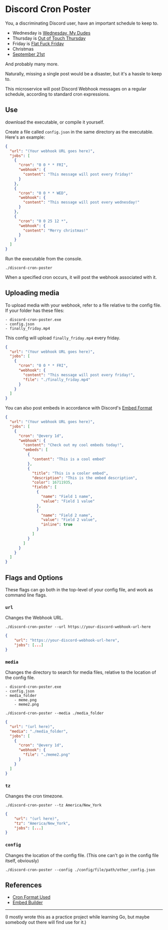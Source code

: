 # Discord Cron Poster

You, a discriminating Discord user, have an important schedule to keep to.

- Wednesday is [Wednesday, My Dudes](https://www.youtube.com/watch?v=du-TY1GUFGk)
- Thursday is [Out of Touch Thursday](https://knowyourmeme.com/memes/out-of-touch-thursday)
- Friday is [Flat Fuck Friday](https://knowyourmeme.com/memes/flat-fuck-friday)
- Christmas
- [September 21st](https://www.youtube.com/watch?v=CG7YHFT4hjw)

And probably many more.

Naturally, missing a single post would be a disaster, but it's a hassle to keep to.

This microservice will post Discord Webhook messages on a regular schedule, according to standard cron expressions.

## Use

download the executable, or compile it yourself.

Create a file called `config.json` in the same directory as the executable. Here's an example:

```json
{
  "url": "(Your webhook URL goes here)",
  "jobs": [
    {
      "cron": "0 0 * * FRI",
      "webhook": {
        "content": "This message will post every friday!"
      }
    },
    {
      "cron": "0 0 * * WED",
      "webhook": {
        "content": "This message will post every wednesday!"
      }
    },
    {
      "cron": "0 0 25 12 *",
      "webhook": {
        "content": "Merry christmas!"
      }
    }
  ]
}
```

Run the executable from the console.

```
./discord-cron-poster
```

When a specified cron occurs, it will post the webhook associated with it.

## Uploading media

To upload media with your webhook, refer to a file relative to the config file.
If your folder has these files:

```
- discord-cron-poster.exe
- config.json
- finally_friday.mp4
```

This config will upload `finally_friday.mp4` every friday.

```json
{
  "url": "(Your webhook URL goes here)",
  "jobs": [
    {
      "cron": "0 0 * * FRI",
      "webhook": {
        "content": "This message will post every friday!",
        "file": "./finally_friday.mp4"
      }
    }
  ]
}
```

You can also post embeds in accordance with Discord's [Embed Format](https://discord.com/developers/docs/resources/channel#embed-object)

```json
{
  "url": "(Your webhook URL goes here)",
  "jobs": [
    {
      "cron": "@every 1d",
      "webhook": {
        "content": "Check out my cool embeds today!",
        "embeds": [
          {
            "content": "This is a cool embed"
          },
          {
            "title": "This is a cooler embed",
            "description": "This is the embed description",
            "color": 16711935,
            "fields": [
              {
                "name": "Field 1 name",
                "value": "Field 1 value"
              },
              {
                "name": "Field 2 name",
                "value": "Field 2 value",
                "inline": true
              }
            ]
          }
        ]
      }
    }
  ]
}
```

## Flags and Options

These flags can go both in the top-level of your config file, and work as command line flags.

### `url`

Changes the Webhook URL.

```
./discord-cron-poster --url https://your-discord-webhook-url-here
```

```json
{
	"url": "https://your-discord-webhook-url-here",
	"jobs": [...]
}
```

### `media`

Changes the directory to search for media files, relative to the location of the config file.

```
- discord-cron-poster.exe
- config.json
- media_folder
	- meme.png
	- meme2.png
```

```
./discord-cron-poster --media ./media_folder
```

```json
{
  "url": "(url here)",
  "media": "./media_folder",
  "jobs": [
    {
      "cron": "@every 1d",
      "webhook": {
        "file": "./meme2.png"
      }
    }
  ]
}
```

### `tz`

Changes the cron timezone.

```
./discord-cron-poster --tz America/New_York
```

```json
{
	"url": "(url here)",
	"tz": "America/New_York",
	"jobs": [...]
}
```

### `config`

Changes the location of the config file. (This one can't go in the config file itself, obviously)

```
./discord-cron-poster --config ./config/file/path/other_config.json
```

## References

- [Cron Format Used](https://pkg.go.dev/github.com/robfig/cron/v3#hdr-CRON_Expression_Format)
- [Embed Builder](https://embedbuilder.nadekobot.me/)

---

(I mostly wrote this as a practice project while learning Go, but maybe somebody out there will find use for it.)
